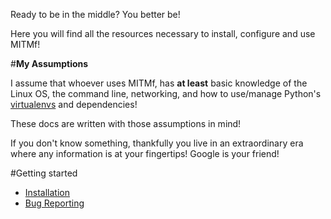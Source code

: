 Ready to be in the middle? You better be!

Here you will find all the resources necessary to install, configure and use MITMf!

#**My Assumptions**

I assume that whoever uses MITMf, has **at least** basic knowledge of the Linux OS, the command line, networking, and how to use/manage Python's [virtualenvs](http://docs.python-guide.org/en/latest/dev/virtualenvs/) and dependencies!

These docs are written with those assumptions in mind! 

If you don't know something, thankfully you live in an extraordinary era where any information is at your fingertips! Google is your friend!

#Getting started
- [Installation](https://github.com/byt3bl33d3r/MITMf/wiki/Installation)
- [Bug Reporting](https://github.com/byt3bl33d3r/MITMf/wiki/Reporting-a-bug)